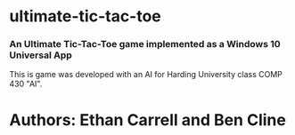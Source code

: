 # ultimate-tic-tac-toe
### An Ultimate Tic-Tac-Toe game implemented as a Windows 10 Universal App

This is game was developed with an AI for Harding University class COMP 430 "AI".

# Authors: Ethan Carrell and Ben Cline
